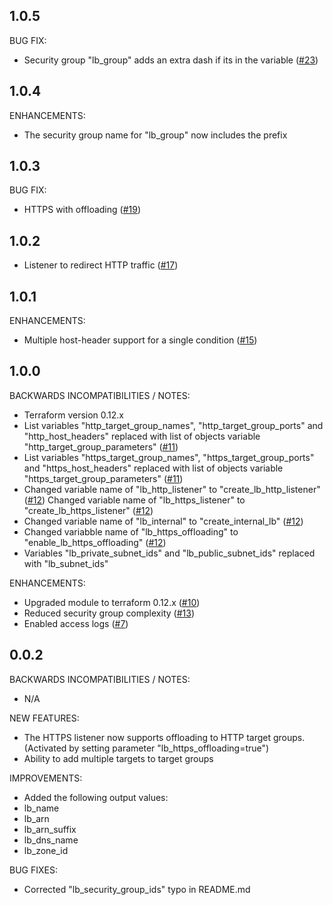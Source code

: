 ## 1.0.5

BUG FIX:

* Security group "lb_group" adds an extra dash if its in the variable ([#23](https://github.com/zoitech/terraform-aws-alb/issues/23))
## 1.0.4

ENHANCEMENTS:

* The security group name for "lb_group" now includes the prefix

## 1.0.3

BUG FIX:

* HTTPS with offloading ([#19](https://github.com/zoitech/terraform-aws-alb/issues/19))

## 1.0.2

* Listener to redirect HTTP traffic ([#17](https://github.com/zoitech/terraform-aws-alb/issues/17))

## 1.0.1

ENHANCEMENTS:

* Multiple host-header support for a single condition ([#15](https://github.com/zoitech/terraform-aws-alb/issues/15))

## 1.0.0

BACKWARDS INCOMPATIBILITIES / NOTES:

* Terraform version 0.12.x
* List variables "http_target_group_names", "http_target_group_ports" and "http_host_headers" replaced with list of objects variable "http_target_group_parameters" ([#11](https://github.com/zoitech/terraform-aws-alb/issues/11))
* List variables "https_target_group_names", "https_target_group_ports" and "https_host_headers" replaced with list of objects variable "https_target_group_parameters" ([#11](httpss://github.com/zoitech/terraform-aws-alb/issues/11))
* Changed variable name of "lb_http_listener" to "create_lb_http_listener" ([#12](https://github.com/zoitech/terraform-aws-alb/issues/12))
Changed variable name of "lb_https_listener" to "create_lb_https_listener" ([#12](httpss://github.com/zoitech/terraform-aws-alb/issues/12))
* Changed variable name of "lb_internal" to "create_internal_lb" ([#12](httpss://github.com/zoitech/terraform-aws-alb/issues/12))
* Changed variabble name of "lb_https_offloading" to "enable_lb_https_offloading" ([#12](httpss://github.com/zoitech/terraform-aws-alb/issues/12))
* Variables "lb_private_subnet_ids" and "lb_public_subnet_ids" replaced with "lb_subnet_ids"

ENHANCEMENTS:

* Upgraded module to terraform 0.12.x ([#10](https://github.com/zoitech/terraform-aws-alb/issues/10))
* Reduced security group complexity ([#13](https://github.com/zoitech/terraform-aws-alb/issues/13))
* Enabled access logs ([#7](https://github.com/zoitech/terraform-aws-alb/issues/7))

## 0.0.2

BACKWARDS INCOMPATIBILITIES / NOTES:

* N/A

NEW FEATURES:

* The HTTPS listener now supports offloading to HTTP target groups.
(Activated by setting parameter "lb_https_offloading=true")
* Ability to add multiple targets to target groups

IMPROVEMENTS:

* Added the following output values:  
 * lb_name
 * lb_arn
 * lb_arn_suffix
 * lb_dns_name
 * lb_zone_id

BUG FIXES:

* Corrected "lb_security_group_ids" typo in README.md
